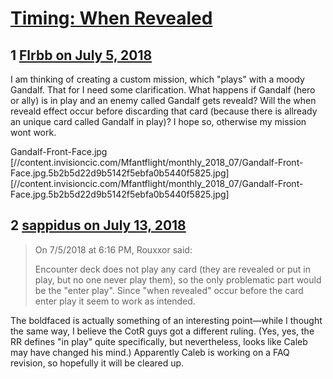 # [Timing: When Revealed](https://community.fantasyflightgames.com/topic/278789-timing-when-revealed/)

## 1 [Flrbb on July 5, 2018](https://community.fantasyflightgames.com/topic/278789-timing-when-revealed/?do=findComment&comment=3395264)

I am thinking of creating a custom mission, which "plays" with a moody Gandalf. That for I need some clarification. What happens if Gandalf (hero or ally) is in play and an enemy called Gandalf gets reveald? Will the when reveald effect occur before discarding that card (because there is allready an unique card called Gandalf in play)? I hope so, otherwise my mission wont work.

Gandalf-Front-Face.jpg [//content.invisioncic.com/Mfantflight/monthly_2018_07/Gandalf-Front-Face.jpg.5b2b5d22d9b5142f5ebfa0b5440f5825.jpg] [//content.invisioncic.com/Mfantflight/monthly_2018_07/Gandalf-Front-Face.jpg.5b2b5d22d9b5142f5ebfa0b5440f5825.jpg]

## 2 [sappidus on July 13, 2018](https://community.fantasyflightgames.com/topic/278789-timing-when-revealed/?do=findComment&comment=3403488)

> On 7/5/2018 at 6:16 PM, Rouxxor said:
> 
> Encounter﻿ deck does not play any card (they are revealed or put in play, but no one never play them), so the only problematic part would be the "enter play". Since "when revealed" occur ﻿before the card enter play it seem to work as intended.﻿

The boldfaced is actually something of an interesting point—while I thought the same way, I believe the CotR guys got a different ruling. (Yes, yes, the RR defines "in play" quite specifically, but nevertheless, looks like Caleb may have changed his mind.) Apparently Caleb is working on a FAQ revision, so hopefully it will be cleared up.

